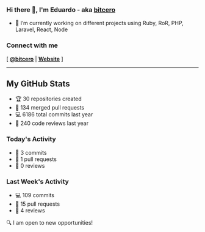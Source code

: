 ### Hi there 👋, I'm Eduardo - aka [bitcero](https://bitcero.dev)

- 🔭 I’m currently working on different projects using Ruby, RoR, PHP, Laravel, React, Node

### Connect with me

[ [**@bitcero**](https://twitter.com/bitcero/) |
[**Website**](https://eduardocortes.mx) ]

---

<!--SECTION:stats-->
## My GitHub Stats

- 🏆 30 repositories created
- 🔀 134 merged pull requests
- 💻 6186 total commits last year
- 🧐 240 code reviews last year

### Today's Activity

- 📝 3 commits
- 🤝 1 pull requests
- 👀 0 reviews

### Last Week's Activity

- 💻 109 commits
- 🤝 15 pull requests
- 👀 4 reviews

🔍 I am open to new opportunities!
  <!--/SECTION:stats-->
